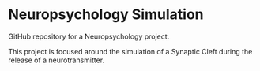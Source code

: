 # Neuropsychology Simulation

GitHub repository for a Neuropsychology project.

This project is focused around the simulation of a
Synaptic Cleft during the release of a neurotransmitter.
